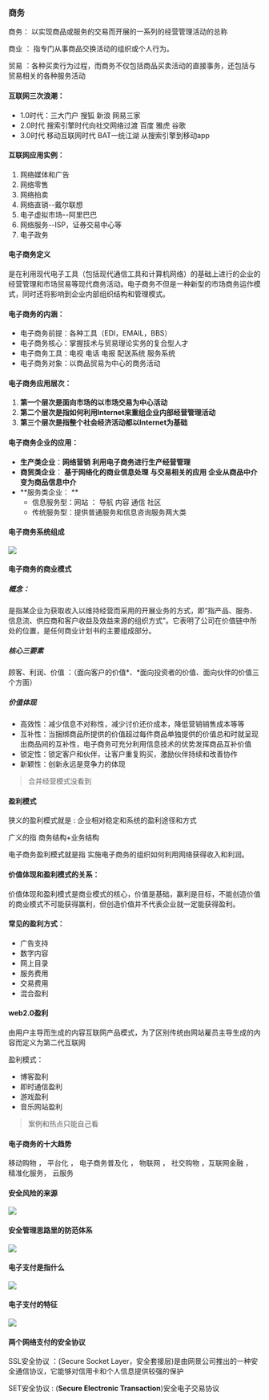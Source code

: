 ### 商务

商务：  以实现商品或服务的交易而开展的一系列的经营管理活动的总称

商业 ： 指专门从事商品交换活动的组织或个人行为。

贸易  ：各种买卖行为过程，而商务不仅包括商品买卖活动的直接事务，还包括与贸易相关的各种服务活动



#### 互联网三次浪潮：

- 1.0时代：三大门户 搜狐 新浪 网易三家
- 2.0时代 搜索引擎时代向社交网络过渡 百度 雅虎 谷歌
- 3.0时代 移动互联网时代 BAT一统江湖 从搜索引擎到移动app

#### 互联网应用实例：

1. 网络媒体和广告
2. 网络零售
3. 网络拍卖
4. 网络直销--戴尔联想
5. 电子虚拟市场--阿里巴巴
6. 网络服务--ISP，证券交易中心等
7. 电子政务

#### 电子商务定义

​	是在利用现代电子工具（包括现代通信工具和计算机网络）的基础上进行的企业的经营管理和市场贸易等现代商务活动。电子商务不但是一种新型的市场商务运作模式，同时还将影响到企业内部组织结构和管理模式。

#### 电子商务的内涵：

- 电子商务前提：各种工具（EDI，EMAIL，BBS）
- 电子商务核心：掌握技术与贸易理论实务的复合型人才
- 电子商务工具：电视 电话 电报 配送系统 服务系统
- 电子商务对象：以商品贸易为中心的商务活动

#### 电子商务应用层次：

1. **第一个层次是面向市场的以市场交易为中心活动**
2. **第二个层次是指如何利用Internet来重组企业内部经营管理活动**
3. **第三个层次是指整个社会经济活动都以Internet为基础**

#### 电子商务企业的应用：

- **生产类企业**：**网络营销**   **利用电子商务进行生产经营管理**
- **商贸类企业**： **基于网络化的商业信息处理**   **与交易相关的应用**  **企业从商品中介变为商品信息中介**
- **服务类企业： ** 
  - 信息服务型：网站 ： 导航 内容  通信 社区
  - 传统服务型：提供普通服务和信息咨询服务两大类

#### 电子商务系统组成

![](https://tyut.oss-accelerate.aliyuncs.com/image/2019-11-25/bda7a97d-75bc-4efd-84bb-b0a450370232.jpg?x-oss-process=style/template01)

#### 电子商务的商业模式

##### 概念：

是指某企业为获取收入以维持经营而采用的开展业务的方式，即“指产品、服务、信息流、供应商和客户收益及效益来源的组织方式”。它表明了公司在价值链中所处的位置，是任何商业计划书的主要组成部分。

##### 核心三要素

顾客、利润、价值 ：（面向客户的价值*、*面向投资者的价值、面向伙伴的价值三个方面）

##### 价值体现

- 高效性：减少信息不对称性，减少讨价还价成本，降低营销销售成本等等
- 互补性：当捆绑商品所提供的价值超过每件商品单独提供的价值总和时就呈现出商品间的互补性，电子商务可充分利用信息技术的优势发挥商品互补价值
- 锁定性：锁定客户和伙伴，让客户重复购买，激励伙伴持续和改善协作
- 新颖性：创新永远是竞争力的体现

> 合并经营模式没看到

#### 盈利模式

狭义的盈利模式就是 : 企业相对稳定和系统的盈利途径和方式 

广义的指 商务结构+业务结构

电子商务盈利模式就是指 实施电子商务的组织如何利用网络获得收入和利润。

#### **价值体现和盈利模式的关系：**

价值体现和盈利模式是商业模式的核心，价值是基础，赢利是目标，不能创造价值的商业模式不可能获得赢利，但创造价值并不代表企业就一定能获得盈利。

#### **常见的盈利方式**：

- 广告支持
- 数字内容
- 网上目录
- 服务费用
- 交易费用
- 混合盈利

#### web2.0盈利

由用户主导而生成的内容互联网产品模式，为了区别传统由网站雇员主导生成的内容而定义为第二代互联网

盈利模式：

- 博客盈利
- 即时通信盈利
- 游戏盈利
- 音乐网站盈利

> 案例和热点只能自己看



#### 电子商务的十大趋势

移动购物 ， 平台化  ， 电子商务普及化 ， 物联网 ， 社交购物 ，互联网金融 ， 精准化服务， 云服务



#### 安全风险的来源

![](https://tyut.oss-accelerate.aliyuncs.com/image/2019-11-25/afa7498b-55e5-4c56-9268-d74d7267d735.jpg?x-oss-process=style/template01)



#### **安全管理思路里的防范体系**

![]( https://tyut.oss-accelerate.aliyuncs.com/image/2019-11-25/bcfa1481-b41e-4106-a93c-5bfa8f420ffa.jpg?x-oss-process=style/template01)





#### 电子支付是指什么

![](https://tyut.oss-accelerate.aliyuncs.com/image/2019-11-25/d5fe4662-f1b0-44cc-b923-3b91d5b7bf67.jpg?x-oss-process=style/template01)





#### 电子支付的特征

![](https://tyut.oss-accelerate.aliyuncs.com/image/2019-11-25/d4c2b83b-064c-4af9-a995-513be9898f48.jpg?x-oss-process=style/template01)





#### **两个网络支付的安全协议**

SSL安全协议 ：(Secure Socket Layer，安全套接层)是由网景公司推出的一种安全通信协议，它能够对信用卡和个人信息提供较强的保护

SET安全协议 :    (**Secure Electronic Transaction**)安全电子交易协议